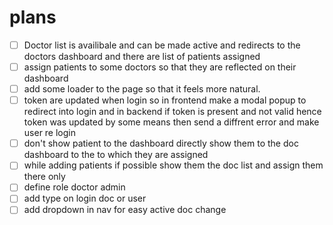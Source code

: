 # plans

-   [ ] Doctor list is availibale and can be made active and redirects to the doctors dashboard and there are list of patients assigned
-   [ ] assign patients to some doctors so that they are reflected on their dashboard
-   [ ] add some loader to the page so that it feels more natural.
-   [ ] token are updated when login so in frontend make a modal popup to redirect into login and in backend if token is present and not valid hence token was updated by some means then send a diffrent error and make user re login
-   [ ] don't show patient to the dashboard directly show them to the doc dashboard to the to which they are assigned
-   [ ] while adding patients if possible show them the doc list and assign them there only
-   [ ] define role doctor admin
-   [ ] add type on login doc or user
-   [ ] add dropdown in nav for easy active doc change
